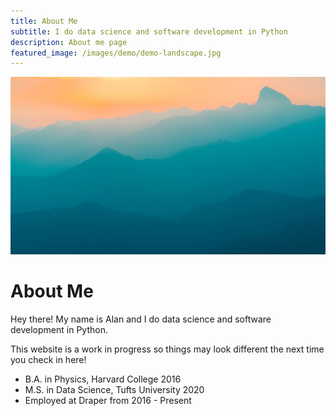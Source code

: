 ```yaml
---
title: About Me
subtitle: I do data science and software development in Python
description: About me page
featured_image: /images/demo/demo-landscape.jpg
---
```


![](/images/demo/demo-landscape.jpg)

# About Me

Hey there! My name is Alan and I do data science and software development in Python.

This website is a work in progress so things may look different the next time you check in here!

* B.A. in Physics, Harvard College 2016
* M.S. in Data Science, Tufts University 2020
* Employed at Draper from 2016 - Present